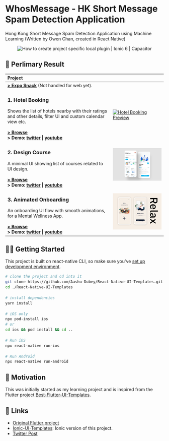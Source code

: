 # WhosMessage - HK Short Message Spam Detection Application

Hong Kong Short Message Spam Detection Application using Machine Learning (Written by Owen Chan, created in React Native)

<p align="center">
  <img alt="How to create project specific local plugin | Ionic 6 | Capacitor" src="https://repository-images.githubusercontent.com/329723227/62ff9135-2763-4fba-ae7f-0b1eefa0ea56" height="200px">
</p>

## 🧬 Perlimary Result
| Project | |
| :--- | --- |
| **[> Expo Snack](https://snack.expo.io/@ashu_dubey/react-native-ui-templates)** (Not handled for web yet). |  |
| <h3>1. Hotel Booking</h3>Shows the list of hotels nearby with their ratings and other details, filter UI and custom calendar view etc.<br><br>**[> Browse](./src/hotel_booking#readme)**<br>**> Demo: [twitter](https://twitter.com/aashudubey_ad/status/1576292697173766145) \| [youtube](https://youtube.com/shorts/ioFcve0rYnc)** | <a href="./src/hotel_booking#readme" title="Hotel Booking"><img alt="Hotel Booking Preview" src="./src/assets/hotel/hotel_booking.png" width="320"></a> |
| <h3>2. Design Course</h3>A minimal UI showing list of courses related to UI design.<br><br>**[> Browse](./src/design_course#readme)**<br>**> Demo: [twitter](https://twitter.com/aashudubey_ad/status/1578846092694720512) \| [youtube](https://youtube.com/shorts/5G0obPHAdyc)** | <a href="./src/design_course#readme" title="Design Course"><img alt="Design Course Preview" src="./src/assets/design_course/design_course.png" width="320"></a> |
| <h3>3. Animated Onboarding</h3>An onboarding UI flow with smooth animations, for a Mental Wellness App.<br><br>**[> Browse](./src/introduction_animation#readme)**<br>**> Demo: [twitter](https://twitter.com/aashudubey_ad/status/1580260456215695360) \| [youtube](https://youtube.com/shorts/AOD9FyiSR3U)** | <a href="./src/introduction_animation#readme" title="Animated Onboarding"><img alt="Animated Onboarding Preview" src="./src/assets/introduction_animation/introduction_animation.png" width="320"></a> |

## 💪🏼 Getting Started

This project is built on react-native CLI, so make sure you've [set up development environment](https://reactnative.dev/docs/environment-setup).

```bash
# clone the project and cd into it
git clone https://github.com/Aashu-Dubey/React-Native-UI-Templates.git
cd ./React-Native-UI-Templates

# install dependencies
yarn install

# iOS only
npx pod-install ios
# or
cd ios && pod install && cd ..

# Run iOS
npx react-native run-ios

# Run Android
npx react-native run-android

```

## 🌻 Motivation

This was initially started as my learning project and is inspired from the Flutter project [Best-Flutter-UI-Templates](https://github.com/mitesh77/Best-Flutter-UI-Templates).

## 🔗 Links

- [Original Flutter project](https://github.com/mitesh77/Best-Flutter-UI-Templates)
- [Ionic-UI-Templates](https://github.com/Aashu-Dubey/Ionic-UI-Templates): Ionic version of this project.
- [Twitter Post](https://twitter.com/aashudubey_ad/status/1484571529644212224)
